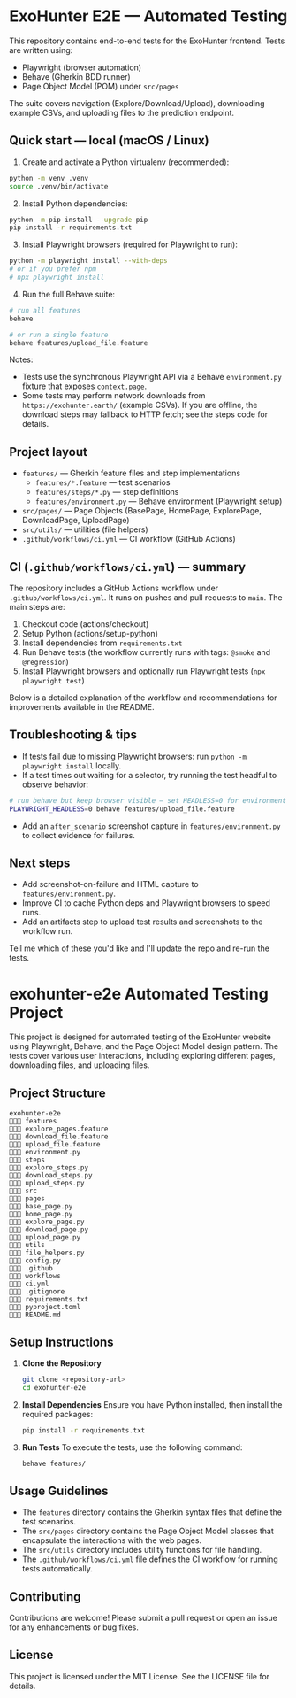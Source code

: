# ExoHunter E2E — Automated Testing

This repository contains end-to-end tests for the ExoHunter frontend. Tests are written using:

- Playwright (browser automation)
- Behave (Gherkin BDD runner)
- Page Object Model (POM) under `src/pages`

The suite covers navigation (Explore/Download/Upload), downloading example CSVs, and uploading files to the prediction endpoint.

## Quick start — local (macOS / Linux)

1. Create and activate a Python virtualenv (recommended):

```bash
python -m venv .venv
source .venv/bin/activate
```

2. Install Python dependencies:

```bash
python -m pip install --upgrade pip
pip install -r requirements.txt
```

3. Install Playwright browsers (required for Playwright to run):

```bash
python -m playwright install --with-deps
# or if you prefer npm
# npx playwright install
```

4. Run the full Behave suite:

```bash
# run all features
behave

# or run a single feature
behave features/upload_file.feature
```

Notes:
- Tests use the synchronous Playwright API via a Behave `environment.py` fixture that exposes `context.page`.
- Some tests may perform network downloads from `https://exohunter.earth/` (example CSVs). If you are offline, the download steps may fallback to HTTP fetch; see the steps code for details.

## Project layout

- `features/` — Gherkin feature files and step implementations
   - `features/*.feature` — test scenarios
   - `features/steps/*.py` — step definitions
   - `features/environment.py` — Behave environment (Playwright setup)
- `src/pages/` — Page Objects (BasePage, HomePage, ExplorePage, DownloadPage, UploadPage)
- `src/utils/` — utilities (file helpers)
- `.github/workflows/ci.yml` — CI workflow (GitHub Actions)

## CI (`.github/workflows/ci.yml`) — summary

The repository includes a GitHub Actions workflow under `.github/workflows/ci.yml`. It runs on pushes and pull requests to `main`. The main steps are:

1. Checkout code (actions/checkout)
2. Setup Python (actions/setup-python)
3. Install dependencies from `requirements.txt`
4. Run Behave tests (the workflow currently runs with tags: `@smoke` and `@regression`)
5. Install Playwright browsers and optionally run Playwright tests (`npx playwright test`)

Below is a detailed explanation of the workflow and recommendations for improvements available in the README.

## Troubleshooting & tips

- If tests fail due to missing Playwright browsers: run `python -m playwright install` locally.
- If a test times out waiting for a selector, try running the test headful to observe behavior:

```bash
# run behave but keep browser visible — set HEADLESS=0 for environment or modify environment.py to launch headed
PLAYWRIGHT_HEADLESS=0 behave features/upload_file.feature
```

- Add an `after_scenario` screenshot capture in `features/environment.py` to collect evidence for failures.

## Next steps

- Add screenshot-on-failure and HTML capture to `features/environment.py`.
- Improve CI to cache Python deps and Playwright browsers to speed runs.
- Add an artifacts step to upload test results and screenshots to the workflow run.

Tell me which of these you'd like and I'll update the repo and re-run the tests.
# exohunter-e2e Automated Testing Project

This project is designed for automated testing of the ExoHunter website using Playwright, Behave, and the Page Object Model design pattern. The tests cover various user interactions, including exploring different pages, downloading files, and uploading files.

## Project Structure

```
exohunter-e2e
 features
 explore_pages.feature
 download_file.feature
 upload_file.feature
 environment.py
 steps
 explore_steps.py
 download_steps.py
 upload_steps.py
 src
 pages
 base_page.py
 home_page.py
 explore_page.py
 download_page.py
 upload_page.py
 utils
 file_helpers.py
 config.py
 .github
 workflows
 ci.yml
 .gitignore
 requirements.txt
 pyproject.toml
 README.md
```

## Setup Instructions

1. **Clone the Repository**
   ```bash
   git clone <repository-url>
   cd exohunter-e2e
   ```

2. **Install Dependencies**
   Ensure you have Python installed, then install the required packages:
   ```bash
   pip install -r requirements.txt
   ```

3. **Run Tests**
   To execute the tests, use the following command:
   ```bash
   behave features/
   ```

## Usage Guidelines

- The `features` directory contains the Gherkin syntax files that define the test scenarios.
- The `src/pages` directory contains the Page Object Model classes that encapsulate the interactions with the web pages.
- The `src/utils` directory includes utility functions for file handling.
- The `.github/workflows/ci.yml` file defines the CI workflow for running tests automatically.

## Contributing

Contributions are welcome! Please submit a pull request or open an issue for any enhancements or bug fixes.

## License

This project is licensed under the MIT License. See the LICENSE file for details.
